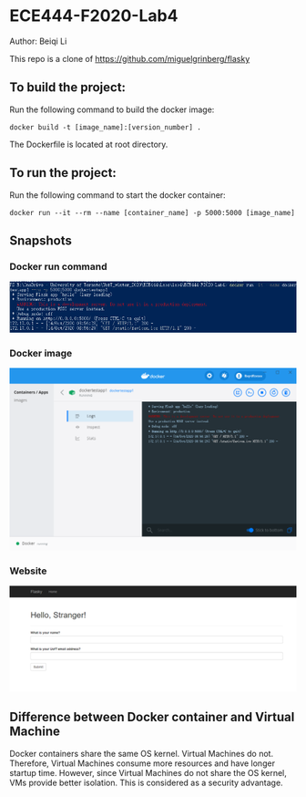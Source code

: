 # ECE444-F2020-Lab4
Author: Beiqi Li

This repo is a clone of
https://github.com/miguelgrinberg/flasky

## To build the project:

Run the following command to build the docker image:

```
docker build -t [image_name]:[version_number] .
```

The Dockerfile is located at root directory.

## To run the project:
Run the following command to start the docker container:

```
docker run --it --rm --name [container_name] -p 5000:5000 [image_name]
```

## Snapshots

### Docker run command

![docker_run](https://github.com/libeiqibns/ECE444-F2020-Lab3/blob/lab4_Microservice_Experiment/docker_run.png)

### Docker image

![docker_image](https://github.com/libeiqibns/ECE444-F2020-Lab3/blob/lab4_Microservice_Experiment/docker_image.png)

### Website

![website](https://github.com/libeiqibns/ECE444-F2020-Lab3/blob/lab4_Microservice_Experiment/website.png)

## Difference between Docker container and Virtual Machine

Docker containers share the same OS kernel. Virtual Machines do not. Therefore, Virtual Machines consume more resources and have longer startup time. However, since Virtual Machines do not share the OS kernel, VMs provide better isolation. This is considered as a security advantage.
